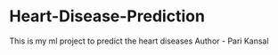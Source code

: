 # Heart-Disease-Prediction
This is my ml project to predict the heart diseases
Author - Pari Kansal
